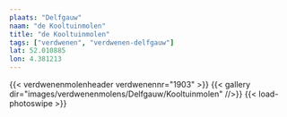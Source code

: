 ```yaml
---
plaats: "Delfgauw"
naam: "de Kooltuinmolen"
title: "de Kooltuinmolen"
tags: ["verdwenen", "verdwenen-delfgauw"]
lat: 52.010885
lon: 4.381213
---
```

{{< verdwenenmolenheader verdwenennr="1903" >}}
{{< gallery dir="images/verdwenenmolens/Delfgauw/Kooltuinmolen" //>}}
{{< load-photoswipe >}}